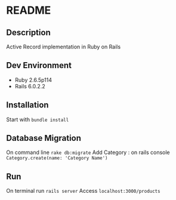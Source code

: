 # README

## Description

Active Record implementation in Ruby on Rails

## Dev Environment

* Ruby 2.6.5p114
* Rails 6.0.2.2

## Installation

Start with `bundle install`

## Database Migration

On command line `rake db:migrate`
Add Category : on rails console `Category.create(name: 'Category Name')`

## Run

On terminal run `rails server`
Access `localhost:3000/products`
